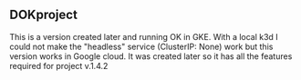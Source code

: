 ## DOKproject
 
This is a version created later and running OK in GKE.
With a local k3d I could not make the "headless"
service (ClusterIP: None) work but this version works
in Google cloud. It was created later so it has all
the features required for project v.1.4.2
